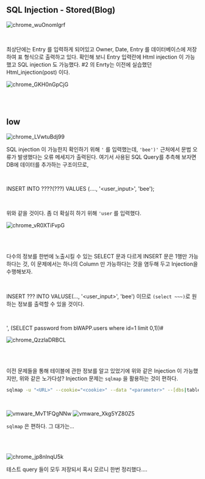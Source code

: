## SQL Injection - Stored(Blog)

![chrome_wuOnomlgrf](https://user-images.githubusercontent.com/79683414/135780326-f2844cbc-31d4-43f5-a705-955b89bd7d5c.png)

<br>

최상단에는 Entry 를 입력하게 되어있고 Owner, Date, Entry 를 데이터베이스에 저장하여 표 형식으로 출력하고 있다. 확인해 보니 Entry 입력란에 Html injection 이 가능했고 SQL injection 도 가능했다. #2 의 Enrty는 이전에 실습했던 Html_injection(post) 이다.

![chrome_GKH0nGpCjG](https://user-images.githubusercontent.com/79683414/135780655-73ba4bf8-7138-49d4-9601-3b66209d7580.png)

<br><br>

## low

![chrome_LVwtuBdj99](https://user-images.githubusercontent.com/79683414/135780754-40fe4f68-8e3d-4ae0-a4a3-5e0f3106e682.png)

SQL injection 이 가능한지 확인하기 위해 `'` 를 입력했는데, `'bee')'` 근처에서 문법 오류가 발생했다는 오류 메세지가 출력된다. 여기서 사용된 SQL Query를 추측해 보자면 DB에 데이터를 추가하는 구조이므로,

<br>

INSERT INTO ????(???) VALUES (...., '<user_input>', 'bee');

<br>

위와 같을 것이다. 좀 더 확실히 하기 위해 `'user` 를 입력했다.

![chrome_vR0XTiFvpG](https://user-images.githubusercontent.com/79683414/135781231-c2d483f9-1448-459b-a773-a3c9a58082f5.png)

<br><br>

다수의 정보를 한번에 노출시킬 수 있는 SELECT 문과 다르게 INSERT 문은 1행만 가능하다는 것, 이 문제에서는 하나의 Column 만 가능하다는 것을 염두해 두고 Injection을 수행해보자.

<br>

INSERT ??? INTO VALUSE(..., '<user_input>', 'bee') 이므로 `(select ~~~)`로 원하는 정보를 출력할 수 있을 것이다.

<br>

', (SELECT password from bWAPP.users where id=1 limit 0,1))#

![chrome_QzzlaDRBCL](https://user-images.githubusercontent.com/79683414/135782403-0af7e55b-1cbd-4f3e-bb38-e0e241e65218.png)

<br><br>

이전 문제들을 통해 테이블에 관한 정보를 알고 있었기에 위와 같은 Injection 이 가능했지만, 위와 같은 노가다성? Injection 문제는 `sqlmap` 을 활용하는 것이 편하다.



```bash
sqlmap -u "<URL>" --cookie="<cookie>" --data "<parameter>" --[dbs|table|columns] --dump
```

<br>

![vmware_MvT1FQgNNw](https://user-images.githubusercontent.com/79683414/135783743-93a74d48-3540-4178-9323-167924774743.png)
![vmware_Xkg5YZ80Z5](https://user-images.githubusercontent.com/79683414/135783746-9e1a6874-d1f4-4737-b78b-6297a135a82f.png)

`sqlmap` 은 편하다. 그 대가는...

<br><br>

![chrome_jp8nlnqU5k](https://user-images.githubusercontent.com/79683414/135783814-572ab949-a5bb-4e71-8480-6838801ae4d7.png)

테스트 query 들이 모두 저장되서 혹시 모르니 한번 정리했다....

